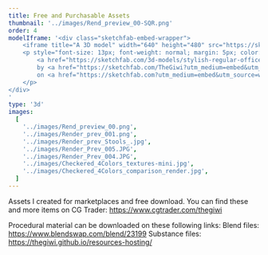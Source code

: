 ```yaml
---
title: Free and Purchasable Assets
thumbnail: '../images/Rend_preview_00-SQR.png'
order: 4
modelIframe: '<div class="sketchfab-embed-wrapper">
    <iframe title="A 3D model" width="640" height="480" src="https://sketchfab.com/models/978bb53fb28647869253d2255eab8f2b/embed?autostart=1&amp;ui_controls=1&amp;ui_infos=1&amp;ui_inspector=1&amp;ui_stop=1&amp;ui_watermark=1&amp;ui_watermark_link=1" frameborder="0" allow="autoplay; fullscreen; vr" mozallowfullscreen="true" webkitallowfullscreen="true"></iframe>
    <p style="font-size: 13px; font-weight: normal; margin: 5px; color: #4A4A4A;">
        <a href="https://sketchfab.com/3d-models/stylish-regular-office-chair-978bb53fb28647869253d2255eab8f2b?utm_medium=embed&utm_source=website&utm_campaign=share-popup" target="_blank" style="font-weight: bold; color: #1CAAD9;">Stylish Regular Office Chair</a>
        by <a href="https://sketchfab.com/TheGiwi?utm_medium=embed&utm_source=website&utm_campaign=share-popup" target="_blank" style="font-weight: bold; color: #1CAAD9;">TheGiwi</a>
        on <a href="https://sketchfab.com?utm_medium=embed&utm_source=website&utm_campaign=share-popup" target="_blank" style="font-weight: bold; color: #1CAAD9;">Sketchfab</a>
    </p>
</div>
'
type: '3d'
images:
  [
    '../images/Rend_preview_00.png',
    '../images/Render_prev_001.png',
    '../images/Render_prev_Stools_.jpg',
    '../images/Render_Prev_005.JPG',
    '../images/Render_Prev_004.JPG',
    '../images/Checkered_4Colors_textures-mini.jpg',
    '../images/Checkered_4Colors_comparison_render.jpg',
  ]
---
```


Assets I created for marketplaces and free download.
You can find these and more items on CG Trader:
https://www.cgtrader.com/thegiwi

Procedural material can be downloaded on these following links:
Blend files:
https://www.blendswap.com/blend/23199
Substance files:
https://thegiwi.github.io/resources-hosting/
